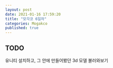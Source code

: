 ```yaml
---
layout: post
date: 2021-01-16 17:59:20
title: "모각코 6일차"
categories: Mogakco
published: true
---
```


## TODO

유니티 설치하고, 그 안에 만들어봤던 3d 모델 불러와보기
